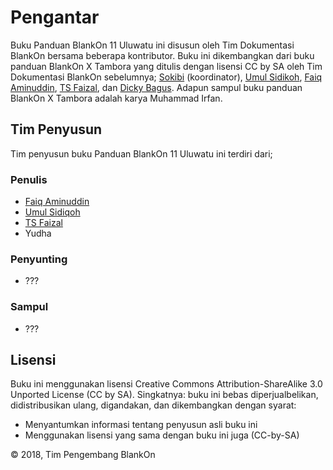 # Pengantar

Buku Panduan BlankOn 11 Uluwatu ini disusun oleh Tim Dokumentasi BlankOn bersama beberapa kontributor. Buku ini dikembangkan dari buku panduan BlankOn X Tambora yang ditulis dengan lisensi CC by SA oleh Tim Dokumentasi BlankOn sebelumnya; [Sokibi](istanalinux@gmail.com) (koordinator), [Umul Sidikoh](umulsidikoh@gmail.com), [Faiq Aminuddin](dampuawang@gmail.com), [TS Faizal](trisfaizal@gmail.com), dan [Dicky Bagus](dicky.bagus@gmail.com). Adapun sampul buku panduan BlankOn X Tambora adalah karya Muhammad Irfan.


## Tim Penyusun
Tim penyusun buku Panduan BlankOn 11 Uluwatu ini terdiri dari;
### Penulis
  * [Faiq Aminuddin](https://github.com/FaiqAminuddin)
  * [Umul Sidiqoh](https://github.com/umulsidikoh)
  * [TS Faizal](https://github.com/trisfaizal)
  * Yudha

### Penyunting
  * ???

### Sampul
  * ???

## Lisensi
Buku ini menggunakan lisensi Creative Commons Attribution-ShareAlike 3.0 Unported License (CC by SA).
Singkatnya: buku ini bebas diperjualbelikan, didistribusikan ulang, digandakan, dan dikembangkan dengan syarat:
  * Menyantumkan informasi tentang penyusun asli buku ini
  * Menggunakan lisensi yang sama dengan buku ini juga (CC-by-SA) 

© 2018, Tim Pengembang BlankOn
